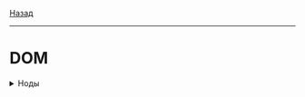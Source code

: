 [Назад](/e2e-stack/slides/19.md)

---

# DOM

<details>
<summary>Ноды</summary>

```html
<div id="foo">
    Text
    <div class="bar"
         data="fizz">
        special
        <br>
        text
    </div>
</div>
```

    `div` - нода с 2 дочерней нодой
    `text` - текстовая нода без дочерних элементов

</detail>


<details>
<summary>Селекторы</summary>

```html
<div id="foo"
     class="bar fizz">
    Text
    <div class="bar"
         data="fizz">
        special
        <br>
        text
    </div>
</div>
```

`div` - выберет все ноды с тегом `div`

`#foo` - выберет ноду с `id="foo"`

`.bar` - выберет ноды с классом `bar`

`.bar.fizz` - веберет ноды у которых есть оба класса `fizz` и `bar`

`.bar div` - веберт все ноды `div` которые являются потомками нод с классом `bar`

`.bar > div` - веберт все ноды `div` которые являются прямыми потомками нод с классом `bar`

`:first-child`, `:last-child`, `:nth-child(kn+m)` - выберут соответсвенно ноды которые являются
первым дочерним, последним или или удовлевлетворяют условию `kn+m`

`[data="fizz"]` - выберет ноды со значением атрибута `data` равным `fizz`

</details>



---

[Далее](/e2e-stack/slides/ad-2.md)
